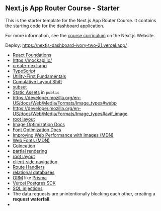 ## Next.js App Router Course - Starter

This is the starter template for the Next.js App Router Course. It contains the starting code for the dashboard application.

For more information, see the [course curriculum](https://nextjs.org/learn) on the Next.js Website.

Deploy: https://nextjs-dashboard-ivory-two-21.vercel.app/

* [React Foundations](https://nextjs.org/learn/react-foundations)
* https://mockapi.io/
* [create-next-app](https://nextjs.org/docs/app/api-reference/create-next-app)
* [TypeScript](https://nextjs.org/docs/app/building-your-application/configuring/typescript#typescript-plugin)
* [Utility-First Fundamentals](https://tailwindcss.com/docs/utility-first)
* [Cumulative Layout Shift](https://nextjs.org/learn/dashboard-app/optimizing-fonts-images)
* [subset](https://nextjs.org/learn/dashboard-app/optimizing-fonts-images)
* [Static Assets](https://nextjs.org/docs/app/building-your-application/optimizing/static-assets) in `public`
* https://developer.mozilla.org/en-US/docs/Web/Media/Formats/Image_types#webp
* https://developer.mozilla.org/en-US/docs/Web/Media/Formats/Image_types#avif_image
* [root layout](https://nextjs.org/docs/app/building-your-application/routing/pages-and-layouts#root-layout-required)
* [Image Optimization Docs](https://nextjs.org/docs/app/building-your-application/optimizing/images)
* [Font Optimization Docs](https://nextjs.org/docs/app/building-your-application/optimizing/fonts)
* [Improving Web Performance with Images (MDN)](https://developer.mozilla.org/en-US/docs/Learn/Performance/Multimedia)
* [Web Fonts (MDN)](https://developer.mozilla.org/en-US/docs/Learn/CSS/Styling_text/Web_fonts)
* [Colocation](https://nextjs.org/docs/app/building-your-application/routing#colocation)
* [partial rendering](https://nextjs.org/docs/app/building-your-application/routing/linking-and-navigating#3-partial-rendering)
* [root layout](https://nextjs.org/docs/app/building-your-application/routing/pages-and-layouts#root-layout-required)
* [client-side navigation](https://nextjs.org/docs/app/building-your-application/routing/linking-and-navigating#how-routing-and-navigation-works)
* [Route Handlers](https://nextjs.org/docs/app/building-your-application/routing/route-handlers)
* [relational databases](https://aws.amazon.com/ru/relational-database/)
* [ORM](https://vercel.com/docs/storage/vercel-postgres/using-an-orm) like [Prisma](https://www.prisma.io/)
* [Vercel Postgres SDK](https://vercel.com/docs/storage/vercel-postgres/sdk)
* [SQL injections](https://nextjs.org/learn/dashboard-app/fetching-data)
* The data requests are unintentionally blocking each other, creating a **request waterfall**.
* 

